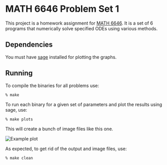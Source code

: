 MATH 6646 Problem Set 1
=======================

This project is a homework assignment for [MATH 6646](http://people.math.gatech.edu/~kang/6646/index.html). It is a set of 6 programs that numerically solve specified ODEs using various methods.

Dependencies
------------

You must have [sage](http://www.sagemath.org/) installed for plotting the graphs.

Running
-------

To compile the binaries for all problems use:

	% make

To run each binary for a given set of parameters and plot the results using sage, use:

	% make plots

This will create a bunch of image files like this one.

![Example plot](http://capicue.com/images/plot_2_2.png)

As expected, to get rid of the output and image files, use:

	% make clean